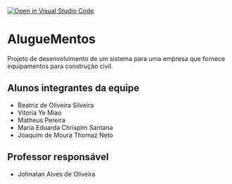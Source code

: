 [![Open in Visual Studio Code](https://classroom.github.com/assets/open-in-vscode-718a45dd9cf7e7f842a935f5ebbe5719a5e09af4491e668f4dbf3b35d5cca122.svg)](https://classroom.github.com/online_ide?assignment_repo_id=11604818&assignment_repo_type=AssignmentRepo)
# AlugueMentos
 Projeto de desenvolvimento de um sistema para uma empresa que fornece equipamentos para construção civil.

## Alunos integrantes da equipe

* Beatriz de Oliveira Silveira
* Vitoria Ye Miao
* Matheus Pereira
* Maria Eduarda Chrispim Santana
* Joaquim de Moura Thomaz Neto


## Professor responsável 

* Johnatan Alves de Oliveira

